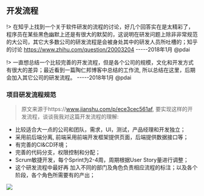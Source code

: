 ## 开发流程

!> 在知乎上找到一个关于软件研发的流程的讨论，好几个回答实在是太精彩了，程序员在某些黑色幽默上还是有很大的默契的，这说明在研发问题上除非非常规范的大公司，其它大多数公司的研发流程是会被身处其中的研发人员所吐槽的；知乎的讨论 https://www.zhihu.com/question/20003204 -----2018年1月 @pdai

!> 一直想总结一个比较完善的开发流程，但是各个公司的规模，文化和开发方式有很大的差异；最近看到一篇陶仁邦博客中总结的工作流, 所以总结在这里，后期会加入其它公司的研发流程。 -----2018年1月 @pdai


### 项目研发流程规范
> 原文来源于https://www.jianshu.com/p/ece3cec561af, 要实现这样的开发流程，谈谈我我对这篇开发流程的理解:
+ 比较适合大一点的公司和团队，需求，UI，测试，产品经理和开发独立；
+ 采用前后端分离, 前端采用前端开发框架提供页面，后端提供数据接口等；
+ 有完善的CI&CD环境；
+ 完善的代码分支，权限控制和分配；
+ Scrum敏捷开发，每个Sprint为2-4周，周期根据User Story量进行调整；
+ 这个研发流程中最好再 加入不同的部门及角色负责相应流程的标注；以及各个阶段，各个角色所需要有的产出；


![](/_images/dev_workflow.png)
